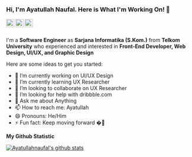 ### Hi, I'm Ayatullah Naufal. Here is What I'm Working On! 👋

<a href="https://www.instagram.com/ayatullahnfl/">
  <img align="left" alt="Ayatullahnaufal's Instagram" width="22px" src="https://cdn.jsdelivr.net/npm/simple-icons@v3/icons/instagram.svg" />
</a>

<a href="https://www.facebook.com/ayatullahnfl/">
  <img align="left" alt="Ayatullahnaufal's Facebook" width="22px" src="https://cdn.jsdelivr.net/npm/simple-icons@v3/icons/facebook.svg" />
</a>
<a href="https://dribbble.com/IrhamShidiq">
  <img align="left" alt="Ayatullahnaufal's Dribbble" width="22px" src="https://cdn.jsdelivr.net/npm/simple-icons@v3/icons/dribbble.svg" />
</a>


<br />
<br />

I'm a **Software Engineer** as **Sarjana Informatika (S.Kom.)** from **Telkom University** who experienced and interested in **Front-End Developer, Web Design, UI/UX, and Graphic Design**




Here are some ideas to get you started:

- 🔭 I’m currently working on UI/UX Design
- 🌱 I’m currently learning UX Researcher
- 👯 I’m looking to collaborate on UX Researcher
- 🤔 I’m looking for help with dribbble.com
- 💬 Ask me about Anything
- 📫 How to reach me: Ayatullah
- 😄 Pronouns: He/Him
- ⚡ Fun fact: Keep moving forward �🚀

<b> My Github Statistic </b>
  <br />
  
 [![Ayatullahnaufal's github stats](https://github-readme-stats.vercel.app/api?username=ayatullahnaufal)](https://github.com/ayatullahnaufal/C.U.B.A.B-Travel)


